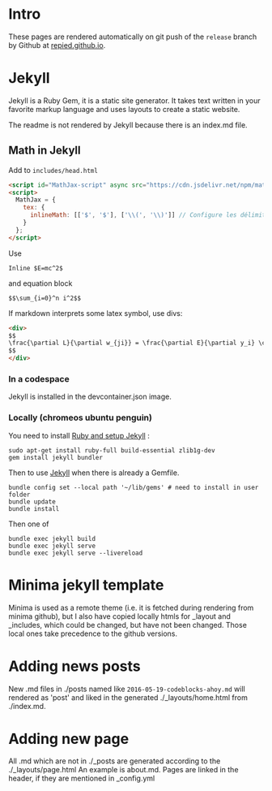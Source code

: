 # Intro

These pages are rendered automatically on git push of the `release` branch by Github at [repied.github.io](http:\\repied.github.io).

# Jekyll
Jekyll is a Ruby Gem, it is a static site generator. It takes text written in your favorite markup language and uses layouts to create a static website.

The readme is not rendered by Jekyll because there is an index.md file. 

## Math in Jekyll

Add to `includes/head.html`
```html
<script id="MathJax-script" async src="https://cdn.jsdelivr.net/npm/mathjax@3/es5/tex-mml-chtml.js"></script>
<script>
  MathJax = {
    tex: {
      inlineMath: [['$', '$'], ['\\(', '\\)']] // Configure les délimiteurs pour l'affichage en ligne
    }
  };
</script>
```
Use
```
Inline $E=mc^2$
```
and equation block
```
$$\sum_{i=0}^n i^2$$
```
If markdown interprets some latex symbol, use divs:
```html
<div>
$$
\frac{\partial L}{\partial w_{ji}} = \frac{\partial E}{\partial y_i} \cdot \sigma'(a_i) \cdot x_j
$$
</div>
```

### In a codespace 
Jekyll is installed in the devcontainer.json image.

### Locally (chromeos ubuntu penguin)
You need to install [Ruby and setup Jekyll](https://jekyllrb.com/docs/installation/ubuntu/) :
```
sudo apt-get install ruby-full build-essential zlib1g-dev
gem install jekyll bundler
```
Then to use [Jekyll](https://jekyllrb.com/docs/step-by-step/01-setup/) when there is already a Gemfile.
```
bundle config set --local path '~/lib/gems' # need to install in user folder
bundle update
bundle install
```
Then one of 
```
bundle exec jekyll build
bundle exec jekyll serve
bundle exec jekyll serve --livereload
```
# Minima jekyll template
Minima is used as a remote theme (i.e. it is fetched during rendering from minima github), but I also have copied locally htmls for _layout and _includes, which could be changed, but have not been changed. Those local ones take precedence to the github versions.

# Adding news posts

New .md files in ./posts named like `2016-05-19-codeblocks-ahoy.md` will rendered as 'post' and  liked in the generated ./_layouts/home.html from ./index.md.

# Adding new page
All .md which are not in ./_posts are generated according to the ./_layouts/page.html
An example is about.md.
Pages are linked in the header, if they are mentioned in _config.yml
